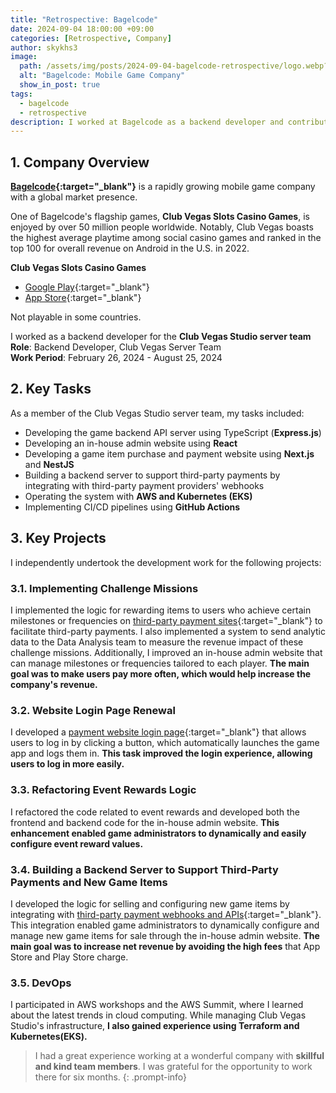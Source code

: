 ```yaml
---
title: "Retrospective: Bagelcode"
date: 2024-09-04 18:00:00 +09:00
categories: [Retrospective, Company]
author: skykhs3
image:
  path: /assets/img/posts/2024-09-04-bagelcode-retrospective/logo.webp?v=1000
  alt: "Bagelcode: Mobile Game Company"
  show_in_post: true
tags:
  - bagelcode
  - retrospective
description: I worked at Bagelcode as a backend developer and contributed to increasing the company's revenue.
---
```


<div markdown="1">

## 1. Company Overview

**[Bagelcode](https://www.bagelcode.com/en/){:target="_blank"}** is a rapidly growing mobile game company with a global market presence.

 One of Bagelcode's flagship games, **Club Vegas Slots Casino Games**, is enjoyed by over 50 million people worldwide. Notably, Club Vegas boasts the highest average playtime among social casino games and ranked in the top 100 for overall revenue on Android in the U.S. in 2022.

**Club Vegas Slots Casino Games**
- [Google Play](https://play.google.com/store/apps/details?id=com.bagelcode.slots1){:target="_blank"}
- [App Store](https://apps.apple.com/us/app/club-vegas-slots-casino-games/id1201054588){:target="_blank"}

Not playable in some countries.

I worked as a backend developer for the **Club Vegas Studio server team**<br/>
**Role**: Backend Developer, Club Vegas Server Team<br/>
**Work Period**: February 26, 2024 - August 25, 2024<br/>

## 2. Key Tasks
As a member of the Club Vegas Studio server team, my tasks included:
- Developing the game backend API server using TypeScript (**Express.js**)
- Developing an in-house admin website using **React**
- Developing a game item purchase and payment website using **Next.js** and **NestJS**
- Building a backend server to support third-party payments by integrating with third-party payment providers' webhooks
- Operating the system with **AWS and Kubernetes (EKS)**
- Implementing CI/CD pipelines using **GitHub Actions**

## 3. Key Projects
I independently undertook the development work for the following projects:

### 3.1. Implementing Challenge Missions
I implemented the logic for rewarding items to users who achieve certain milestones or frequencies on [third-party payment sites](https://store.clubvegasslots.com/){:target="_blank"} to facilitate third-party payments. I also implemented a system to send analytic data to the Data Analysis team to measure the revenue impact of these challenge missions. Additionally, I improved an in-house admin website that can manage milestones or frequencies tailored to each player. **The main goal was to make users pay more often, which would help increase the company's revenue.**

### 3.2. Website Login Page Renewal
I developed a [payment website login page](https://playclubvegas.com/){:target="_blank"} that allows users to log in by clicking a button, which automatically launches the game app and logs them in. **This task improved the login experience, allowing users to log in more easily.**

### 3.3. Refactoring Event Rewards Logic
I refactored the code related to event rewards and developed both the frontend and backend code for the in-house admin website. **This enhancement enabled game administrators to dynamically and easily configure event reward values.**

### 3.4. Building a Backend Server to Support Third-Party Payments and New Game Items
I developed the logic for selling and configuring new game items by integrating with [third-party payment webhooks and APIs](https://developers.appcharge.com/reference/getting-started-with-appcharge-api){:target="_blank"}. This integration enabled game administrators to dynamically configure and manage new game items for sale through the in-house admin website. **The main goal was to increase net revenue by avoiding the high fees** that App Store and Play Store charge.

### 3.5. DevOps
I participated in AWS workshops and the AWS Summit, where I learned about the latest trends in cloud computing. While managing Club Vegas Studio's infrastructure, **I also gained experience using Terraform and Kubernetes(EKS).**

</div>


> I had a great experience working at a wonderful company with **skillful and kind team members**. I was grateful for the opportunity to work there for six months.
{: .prompt-info}
